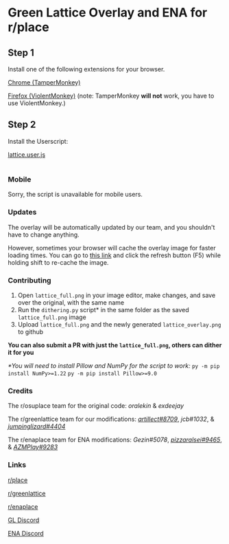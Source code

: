 # Green Lattice Overlay and ENA for r/place



## Step 1

Install one of the following extensions for your browser.

[Chrome (TamperMonkey)](https://chrome.google.com/webstore/detail/tampermonkey/dhdgffkkebhmkfjojejmpbldmpobfkfo?hl=en)

[Firefox (ViolentMonkey)](https://addons.mozilla.org/en-US/firefox/addon/violentmonkey/) (note: TamperMonkey __will not__ work, you have to use ViolentMonkey.)

## Step 2

Install the Userscript:

[lattice.user.js](https://raw.githubusercontent.com/r-place-ENA/greenlattice-place/main/lattice.user.js)

#

### Mobile

Sorry, the script is unavailable for mobile users.

### Updates

The overlay will be automatically updated by our team, and you shouldn't have to change anything.

However, sometimes your browser will cache the overlay image for faster loading times. You can go to [this link](https://raw.githubusercontent.com/r-place-ENA/greenlattice-place/main/lattice_overlay.png) and click the refresh button (F5) while holding shift to re-cache the image.

### Contributing

1. Open `lattice_full.png` in your image editor, make changes, and save over the original, with the same name
2. Run the `dithering.py` script* in the same folder as the saved `lattice_full.png` image
3. Upload `lattice_full.png` and the newly generated `lattice_overlay.png` to github

**You can also submit a PR with just the `lattice_full.png`, others can dither it for you**

*\*You will need to install Pillow and NumPy for the script to work:*
`py -m pip install NumPy>=1.22`
`py -m pip install Pillow>=9.0`


### Credits

The r/osuplace team for the original code: _oralekin_ & _exdeejay_

The r/greenlattice team for our modifications: [_artillect#8709_](https://github.com/artillect), _jcb#1032_, & [_jumpinglizard#4404_](https://github.com/BlueRedBlueYellow)

The r/enaplace team for ENA modifications: _Gezin#5078_, [_pizzaralsei#9465_](https://github.com/pizzaralsei), & [_AZMPlay#9283_](https://github.com/AZMCode)

### Links

[r/place](https://www.reddit.com/r/place)

[r/greenlattice](https://www.reddit.com/r/greenlattice)

[r/enaplace](https://www.reddit.com/r/enaplace)

[GL Discord](https://discord.gg/D38szSvvX3)

[ENA Discord](https://discord.gg/Tg678DNp)
